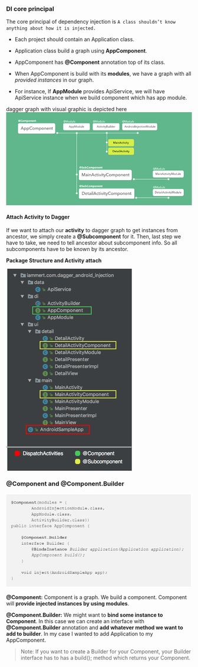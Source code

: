 ### DI core principal
The core principal of dependency injection is `A class shouldn’t know anything about how it is injected.`

- Each project should contain an Application class.
- Application class build a graph using **AppComponent**.


-  AppComponent has **@Component** annotation top of its class. 
-  When AppComponent is build with its **modules**, we have a graph with all *provided instances* in our graph.
-  For instance, If **AppModule** provides ApiService, we will have ApiService instance when we build component which has app module.


dagger graph with visual graphic is depicted here 
![graph](https://github.com/anjandebnath/ChatModule/blob/master/img/graph1.png)

#### Attach Activity to Dagger

If we want to attach our **activity** to dagger graph to get instances from ancestor, we simply create a **@Subcomponent** for it.
Then, last step we have to take, we need to tell ancestor about subcomponent info. So all subcomponents have to be known by its ancestor.

**Package Structure and Activity attach**

![subcomponent](https://github.com/anjandebnath/ChatModule/blob/master/img/package.png)

### @Component and @Component.Builder
![component](https://github.com/anjandebnath/ChatModule/blob/master/img/component.PNG)

**@Component:** Component is a graph. We build a component. Component will **provide injected instances by using modules**.

**@Component.Builder:** We might want to **bind some instance to Component**. In this case we can create an interface with **@Component.Builder** annotation and **add whatever method we want to add to builder**. 
 In my case I wanted to add Application to my AppComponent.

>Note: If you want to create a Builder for your Component, your Builder interface has to has a build(); method which returns your Component.